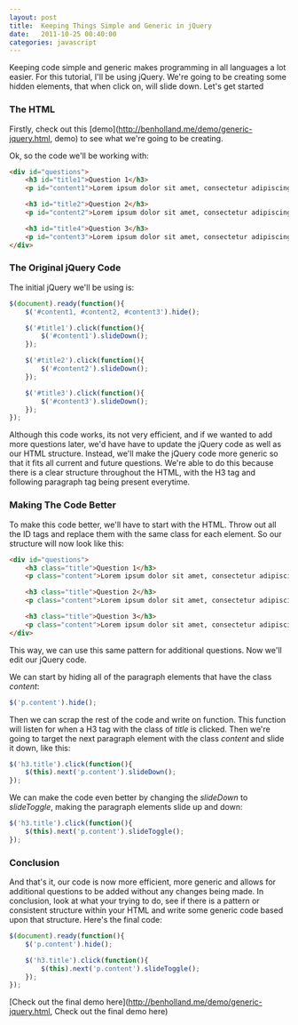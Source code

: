 ```yaml
---
layout: post
title:  Keeping Things Simple and Generic in jQuery
date:   2011-10-25 00:40:00
categories: javascript
---
```


Keeping code simple and generic makes programming in all languages a lot easier. For this tutorial, I'll be using jQuery. We're going to be creating some hidden elements, that when click on, will slide down. Let's get started

### The HTML
Firstly, check out this [demo](http://benholland.me/demo/generic-jquery.html, demo) to see what we're going to be creating.

Ok, so the code we'll be working with:

```html
<div id="questions">
    <h3 id="title1">Question 1</h3>
    <p id="content1">Lorem ipsum dolor sit amet, consectetur adipiscing elit. Donec placerat mi a dolor tristique non dignissim dui euismod.</p>

    <h3 id="title2">Question 2</h3>
    <p id="content2">Lorem ipsum dolor sit amet, consectetur adipiscing elit. Donec placerat mi a dolor tristique non dignissim dui euismod.</p>

    <h3 id="title4">Question 3</h3>
    <p id="content3">Lorem ipsum dolor sit amet, consectetur adipiscing elit. Donec placerat mi a dolor tristique non dignissim dui euismod.</p>
</div>
```


### The Original jQuery Code
The initial jQuery we'll be using is:

```javascript
$(document).ready(function(){
    $('#content1, #content2, #content3').hide();

    $('#title1').click(function(){
        $('#content1').slideDown();
    });

    $('#title2').click(function(){
        $('#content2').slideDown();
    });

    $('#title3').click(function(){
        $('#content3').slideDown();
    });
});
```

Although this code works, its not very efficient, and if we wanted to add more questions later, we'd have have to update the jQuery code as well as our HTML structure. Instead, we'll make the jQuery code more generic so that it fits all current and future questions. We're able to do this because there is a clear structure throughout the HTML, with the H3 tag and following paragraph tag being present everytime.

### Making The Code Better
To make this code better, we'll have to start with the HTML. Throw out all the ID tags and replace them with the same class for each element. So our structure will now look like this:

```html
<div id="questions">
    <h3 class="title">Question 1</h3>
    <p class="content">Lorem ipsum dolor sit amet, consectetur adipiscing elit. Donec placerat mi a dolor tristique non dignissim dui euismod.</p>

    <h3 class="title">Question 2</h3>
    <p class="content">Lorem ipsum dolor sit amet, consectetur adipiscing elit. Donec placerat mi a dolor tristique non dignissim dui euismod.</p>

    <h3 class="title">Question 3</h3>
    <p class="content">Lorem ipsum dolor sit amet, consectetur adipiscing elit. Donec placerat mi a dolor tristique non dignissim dui euismod.</p>
</div>
```

This way, we can use this same pattern for additional questions. Now we'll edit our jQuery code.

We can start by hiding all of the paragraph elements that have the class _content_:

```javascript
$('p.content').hide();
```

Then we can scrap the rest of the code and write on function. This function will listen for when a H3 tag with the class of _title_ is clicked. Then we're going to target the next paragraph element with the class _content_ and slide it down, like this:

```javascript
$('h3.title').click(function(){
    $(this).next('p.content').slideDown();
});
```

We can make the code even better by changing the _slideDown_ to _slideToggle_, making the paragraph elements slide up and down:

```javascript
$('h3.title').click(function(){
    $(this).next('p.content').slideToggle();
});
```

### Conclusion
And that's it, our code is now more efficient, more generic and allows for additional questions to be added without any changes being made. In conclusion, look at what your trying to do, see if there is a pattern or consistent structure within your HTML and write some generic code based upon that structure. Here's the final code:

```javascript
$(document).ready(function(){
    $('p.content').hide();

    $('h3.title').click(function(){
        $(this).next('p.content').slideToggle();
    });
});
```

[Check out the final demo here](http://benholland.me/demo/generic-jquery.html, Check out the final demo here)
